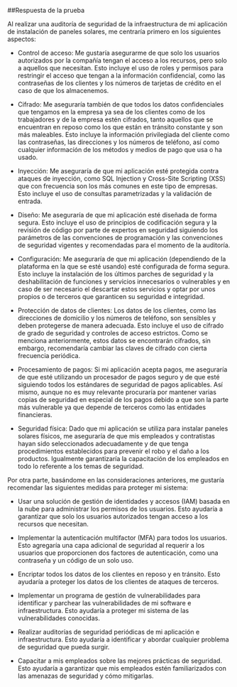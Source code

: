 
##Respuesta de la prueba

Al realizar una auditoría de seguridad de la infraestructura de mi aplicación de instalación de paneles solares, me centraría primero en los siguientes aspectos: 

- Control de acceso: Me gustaría asegurarme de que solo los usuarios autorizados por la compañía tengan el acceso a los recursos, pero solo a aquellos que necesitan. Esto incluye el uso de roles y permisos para restringir el acceso que tengan a la información confidencial, como las contraseñas de los clientes y los números de tarjetas de crédito en el caso de que los almacenemos. 

 

- Cifrado: Me aseguraría también de que todos los datos confidenciales que tengamos en la empresa ya sea de los clientes como de los trabajadores y de la empresa estén cifrados, tanto aquellos que se encuentran en reposo como los que están en tránsito constante y son más maleables. Esto incluye la información privilegiada del cliente como las contraseñas, las direcciones y los números de teléfono, así como cualquier información de los métodos y medios de pago que usa o ha usado. 

 

- Inyección: Me aseguraría de que mi aplicación esté protegida contra ataques de inyección, como SQL Injection y Cross-Site Scripting (XSS) que con frecuencia son los más comunes en este tipo de empresas. Esto incluye el uso de consultas parametrizadas y la validación de entrada. 

 

- Diseño: Me aseguraría de que mi aplicación esté diseñada de forma segura. Esto incluye el uso de principios de codificación segura y la revisión de código por parte de expertos en seguridad siguiendo los parámetros de las convenciones de programación y las convenciones de seguridad vigentes y recomendadas para el momento de la auditoría. 

 

- Configuración: Me aseguraría de que mi aplicación (dependiendo de la plataforma en la que se esté usando) esté configurada de forma segura. Esto incluye la instalación de los últimos parches de seguridad y la deshabilitación de funciones y servicios innecesarios o vulnerables y en caso de ser necesario el descartar estos servicios y optar por unos propios o de terceros que garanticen su seguridad e integridad. 

 

- Protección de datos de clientes: Los datos de los clientes, como las direcciones de domicilio y los números de teléfono, son sensibles y deben protegerse de manera adecuada. Esto incluye el uso de cifrado de grado de seguridad y controles de acceso estrictos. Como se menciona anteriormente, estos datos se encontrarán cifrados, sin embargo, recomendaría cambiar las claves de cifrado con cierta frecuencia periódica. 

 

- Procesamiento de pagos: Si mi aplicación acepta pagos, me aseguraría de que esté utilizando un procesador de pagos seguro y de que esté siguiendo todos los estándares de seguridad de pagos aplicables. Así mismo, aunque no es muy relevante procuraría por mantener varias copias de seguridad en especial de los pagos debido a que son la parte más vulnerable ya que depende de terceros como las entidades financieras. 

 

- Seguridad física: Dado que mi aplicación se utiliza para instalar paneles solares físicos, me aseguraría de que mis empleados y contratistas hayan sido seleccionados adecuadamente y de que tenga procedimientos establecidos para prevenir el robo y el daño a los productos. Igualmente garantizaría la capacitación de los empleados en todo lo referente a los temas de seguridad. 



Por otra parte, basándome en las consideraciones anteriores, me gustaría recomendar las siguientes medidas para proteger mi sistema: 

- Usar una solución de gestión de identidades y accesos (IAM) basada en la nube para administrar los permisos de los usuarios. Esto ayudaría a garantizar que solo los usuarios autorizados tengan acceso a los recursos que necesitan. 

- Implementar la autenticación multifactor (MFA) para todos los usuarios. Esto agregaría una capa adicional de seguridad al requerir a los usuarios que proporcionen dos factores de autenticación, como una contraseña y un código de un solo uso. 

- Encriptar todos los datos de los clientes en reposo y en tránsito. Esto ayudaría a proteger los datos de los clientes de ataques de terceros. 

- Implementar un programa de gestión de vulnerabilidades para identificar y parchear las vulnerabilidades de mi software e infraestructura. Esto ayudaría a proteger mi sistema de las vulnerabilidades conocidas. 

- Realizar auditorías de seguridad periódicas de mi aplicación e infraestructura. Esto ayudaría a identificar y abordar cualquier problema de seguridad que pueda surgir. 

- Capacitar a mis empleados sobre las mejores prácticas de seguridad. Esto ayudaría a garantizar que mis empleados estén familiarizados con las amenazas de seguridad y cómo mitigarlas. 